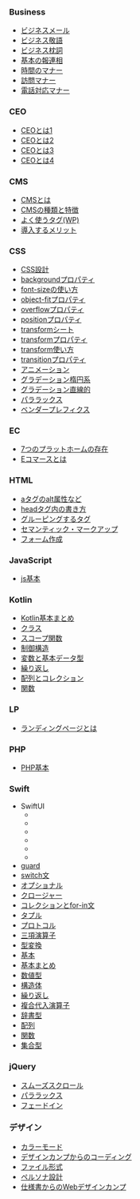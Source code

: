 ### Business
- [ビジネスメール](https://github.com/B0elena/TIL/blob/main/Business/%E3%83%93%E3%82%B8%E3%83%8D%E3%82%B9%E3%83%A1%E3%83%BC%E3%83%AB.md)
- [ビジネス敬語](https://github.com/B0elena/TIL/blob/main/Business/%E3%83%93%E3%82%B8%E3%83%8D%E3%82%B9%E6%95%AC%E8%AA%9E.md)
- [ビジネス枕詞](https://github.com/B0elena/TIL/blob/main/Business/%E3%83%93%E3%82%B8%E3%83%8D%E3%82%B9%E6%9E%95%E8%A9%9E.md)
- [基本の報連相](https://github.com/B0elena/TIL/blob/main/Business/%E5%9F%BA%E6%9C%AC%E3%81%AE%E5%A0%B1%E9%80%A3%E7%9B%B8.md)
- [時間のマナー](https://github.com/B0elena/TIL/blob/main/Business/%E6%99%82%E9%96%93%E3%81%AE%E3%83%9E%E3%83%8A%E3%83%BC.md)
- [訪問マナー](https://github.com/B0elena/TIL/blob/main/Business/%E8%A8%AA%E5%95%8F%E3%83%9E%E3%83%8A%E3%83%BC.md)
- [電話対応マナー](https://github.com/B0elena/TIL/blob/main/Business/%E9%9B%BB%E8%A9%B1%E5%AF%BE%E5%BF%9C%E3%83%9E%E3%83%8A%E3%83%BC.md)
### CEO
- [CEOとは1](https://github.com/B0elena/TIL/blob/main/CEO/CEO%E3%81%A8%E3%81%AF1.md)
- [CEOとは2](https://github.com/B0elena/TIL/blob/main/CEO/CEO%E3%81%A8%E3%81%AF2.md)
- [CEOとは3](https://github.com/B0elena/TIL/blob/main/CEO/CEO%E3%81%A8%E3%81%AF3.md)
- [CEOとは4](https://github.com/B0elena/TIL/blob/main/CEO/CEO%E3%81%A8%E3%81%AF4.md)
### CMS
- [CMSとは](https://github.com/B0elena/TIL/blob/main/CMS/CMS%E3%81%A8%E3%81%AF.md)
- [CMSの種類と特徴](https://github.com/B0elena/TIL/blob/main/CMS/CMS%E3%81%AE%E7%A8%AE%E9%A1%9E%E3%81%A8%E7%89%B9%E5%BE%B4.md)
- [よく使うタグ(WP)](https://github.com/B0elena/TIL/blob/main/CMS/%E3%82%88%E3%81%8F%E4%BD%BF%E3%81%86%E3%82%BF%E3%82%B0(WP).md)
- [導入するメリット](https://github.com/B0elena/TIL/blob/main/CMS/%E5%B0%8E%E5%85%A5%E3%81%99%E3%82%8B%E3%83%A1%E3%83%AA%E3%83%83%E3%83%88.md)

### CSS
- [CSS設計](https://github.com/B0elena/TIL/blob/main/CSS/CSS%E8%A8%AD%E8%A8%88.md)
- [backgroundプロパティ](https://github.com/B0elena/TIL/blob/main/CSS/background%E3%83%97%E3%83%AD%E3%83%91%E3%83%86%E3%82%A3.md)
- [font-sizeの使い方](https://github.com/B0elena/TIL/blob/main/CSS/font-size%E3%81%AE%E4%BD%BF%E3%81%84%E6%96%B9.md)
- [object-fitプロパティ](https://github.com/B0elena/TIL/blob/main/CSS/object-fit%E3%83%97%E3%83%AD%E3%83%91%E3%83%86%E3%82%A3.md)
- [overflowプロパティ](https://github.com/B0elena/TIL/blob/main/CSS/overflow%E3%83%97%E3%83%AD%E3%83%91%E3%83%86%E3%82%A3.md)
- [positionプロパティ](https://github.com/B0elena/TIL/blob/main/CSS/position%E3%83%97%E3%83%AD%E3%83%91%E3%83%86%E3%82%A3.md)
- [transformシート](https://github.com/B0elena/TIL/blob/main/CSS/transform%E3%82%B7%E3%83%BC%E3%83%88.md)
- [transformプロパティ](https://github.com/B0elena/TIL/blob/main/CSS/transform%E3%83%97%E3%83%AD%E3%83%91%E3%83%86%E3%82%A3.md)
- [transform使い方](https://github.com/B0elena/TIL/blob/main/CSS/transform%E4%BD%BF%E3%81%84%E6%96%B9.md)
- [transitionプロパティ](https://github.com/B0elena/TIL/blob/main/CSS/transition%E3%83%97%E3%83%AD%E3%83%91%E3%83%86%E3%82%A3.md)
- [アニメーション](https://github.com/B0elena/TIL/blob/main/CSS/%E3%82%A2%E3%83%8B%E3%83%A1%E3%83%BC%E3%82%B7%E3%83%A7%E3%83%B3.md)
- [グラデーション楕円系](https://github.com/B0elena/TIL/blob/main/CSS/%E3%82%B0%E3%83%A9%E3%83%87%E3%83%BC%E3%82%B7%E3%83%A7%E3%83%B3%E6%A5%95%E5%86%86%E7%B3%BB.md)
- [グラデーション直線的](https://github.com/B0elena/TIL/blob/main/CSS/%E3%82%B0%E3%83%A9%E3%83%87%E3%83%BC%E3%82%B7%E3%83%A7%E3%83%B3%E7%9B%B4%E7%B7%9A%E7%9A%84.md)
- [パララックス](https://github.com/B0elena/TIL/blob/main/CSS/%E3%83%91%E3%83%A9%E3%83%A9%E3%83%83%E3%82%AF%E3%82%B9.md)
- [ベンダープレフィクス](https://github.com/B0elena/TIL/blob/main/CSS/%E3%83%99%E3%83%B3%E3%83%80%E3%83%BC%E3%83%97%E3%83%AC%E3%83%95%E3%82%A3%E3%82%AF%E3%82%B9.md)

### EC
- [7つのプラットホームの存在](https://github.com/B0elena/TIL/blob/main/EC/7%E3%81%A4%E3%81%AE%E3%83%97%E3%83%A9%E3%83%83%E3%83%88%E3%83%9B%E3%83%BC%E3%83%A0%E3%81%AE%E5%AD%98%E5%9C%A8.md)
- [Eコマースとは](https://github.com/B0elena/TIL/blob/main/EC/e%E3%82%B3%E3%83%9E%E3%83%BC%E3%82%B9%E3%81%A8%E3%81%AF.md)

### HTML
- [aタグのalt属性など](https://github.com/B0elena/TIL/blob/main/HTML/a%E3%82%BF%E3%82%B0%E3%81%AEalt%E5%B1%9E%E6%80%A7%E3%81%AA%E3%81%A9.md)
- [headタグ内の書き方](https://github.com/B0elena/TIL/blob/main/HTML/head%E3%82%BF%E3%82%B0%E5%86%85%E3%81%AE%E6%9B%B8%E3%81%8D%E6%96%B9.md)
- [グルーピングするタグ](https://github.com/B0elena/TIL/blob/main/HTML/%E3%82%B0%E3%83%AB%E3%83%BC%E3%83%94%E3%83%B3%E3%82%B0%E3%81%99%E3%82%8B%E3%82%BF%E3%82%B0.md)
- [セマンティック・マークアップ](https://github.com/B0elena/TIL/blob/main/HTML/%E3%82%BB%E3%83%9E%E3%83%B3%E3%83%86%E3%82%A3%E3%83%83%E3%82%AF%E3%83%BB%E3%83%9E%E3%83%BC%E3%82%AF%E3%82%A2%E3%83%83%E3%83%97.md)
- [フォーム作成](https://github.com/B0elena/TIL/blob/main/HTML/%E3%83%95%E3%82%A9%E3%83%BC%E3%83%A0%E4%BD%9C%E6%88%90.md)

### JavaScript
- [js基本](https://github.com/B0elena/TIL/blob/main/JavaScript/js%E5%9F%BA%E6%9C%AC.md)

### Kotlin
- [Kotlin基本まとめ](https://github.com/B0elena/TIL/blob/main/Kotlin/Kotlin%E5%9F%BA%E6%9C%AC%E3%81%BE%E3%81%A8%E3%82%81.md)
- [クラス](https://github.com/B0elena/TIL/blob/main/Kotlin/%E3%82%AF%E3%83%A9%E3%82%B9.md)
- [スコープ関数](https://github.com/B0elena/TIL/blob/main/Kotlin/%E3%82%B9%E3%82%B3%E3%83%BC%E3%83%97%E9%96%A2%E6%95%B0.md)
- [制御構造](https://github.com/B0elena/TIL/blob/main/Kotlin/%E5%88%B6%E5%BE%A1%E6%A7%8B%E9%80%A0.md)
- [変数と基本データ型](https://github.com/B0elena/TIL/blob/main/Kotlin/%E5%A4%89%E6%95%B0%E3%81%A8%E5%9F%BA%E6%9C%AC%E3%83%87%E3%83%BC%E3%82%BF.md)
- [繰り返し](https://github.com/B0elena/TIL/blob/main/Kotlin/%E7%B9%B0%E3%82%8A%E8%BF%94%E3%81%97.md)
- [配列とコレクション](https://github.com/B0elena/TIL/blob/main/Kotlin/%E9%85%8D%E5%88%97%E3%81%A8%E3%82%B3%E3%83%AC%E3%82%AF%E3%82%B7%E3%83%A7%E3%83%B3.md)
- [関数](https://github.com/B0elena/TIL/blob/main/Kotlin/%E9%96%A2%E6%95%B0.md)

### LP
- [ランディングページとは](https://github.com/B0elena/TIL/blob/main/LP/%E3%83%A9%E3%83%B3%E3%83%87%E3%82%A3%E3%83%B3%E3%82%B0%E3%83%9A%E3%83%BC%E3%82%B8%E3%81%A8%E3%81%AF.md)

### PHP
- [PHP基本](https://github.com/B0elena/TIL/blob/main/PHP/%E5%9F%BA%E6%9C%AC.md)

### Swift
- SwiftUI 
  - []()
  - []()
  - []()
  - []()
  - []()
  - []()
- [guard](https://github.com/B0elena/TIL/blob/main/Swift/guard.md)
- [switch文](https://github.com/B0elena/TIL/blob/main/Swift/switch%E6%96%87.md)
- [オプショナル](https://github.com/B0elena/TIL/blob/main/Swift/%E3%82%AA%E3%83%97%E3%82%B7%E3%83%A7%E3%83%8A%E3%83%AB.md)
- [クロージャー](https://github.com/B0elena/TIL/blob/main/Swift/%E3%82%AF%E3%83%AD%E3%83%BC%E3%82%B8%E3%83%A3%E3%83%BC.md)
- [コレクションとfor-in文](https://github.com/B0elena/TIL/blob/main/Swift/%E3%82%B3%E3%83%AC%E3%82%AF%E3%82%B7%E3%83%A7%E3%83%B3%E3%81%A8for-in%E6%96%87.md)
- [タプル](https://github.com/B0elena/TIL/blob/main/Swift/%E3%82%BF%E3%83%97%E3%83%AB.md)
- [プロトコル](https://github.com/B0elena/TIL/blob/main/Swift/%E3%83%97%E3%83%AD%E3%83%88%E3%82%B3%E3%83%AB.md)
- [三項演算子](https://github.com/B0elena/TIL/blob/main/Swift/%E4%B8%89%E9%A0%85%E6%BC%94%E7%AE%97%E5%AD%90.md)
- [型変換](https://github.com/B0elena/TIL/blob/main/Swift/%E5%9E%8B%E5%A4%89%E6%8F%9B.md)
- [基本](https://github.com/B0elena/TIL/blob/main/Swift/%E5%9F%BA%E6%9C%AC.md)
- [基本まとめ](https://github.com/B0elena/TIL/blob/main/Swift/%E5%9F%BA%E6%9C%AC%E3%81%BE%E3%81%A8%E3%82%81.md)
- [数値型](https://github.com/B0elena/TIL/blob/main/Swift/%E6%95%B0%E5%80%A4%E5%9E%8B.md)
- [構造体](https://github.com/B0elena/TIL/blob/main/Swift/%E6%A7%8B%E9%80%A0%E4%BD%93.md)
- [繰り返し](https://github.com/B0elena/TIL/blob/main/Swift/%E7%B9%B0%E3%82%8A%E8%BF%94%E3%81%97.md)
- [複合代入演算子](https://github.com/B0elena/TIL/blob/main/Swift/%E8%A4%87%E5%90%88%E4%BB%A3%E5%85%A5%E6%BC%94%E7%AE%97%E5%AD%90.md)
- [辞書型](https://github.com/B0elena/TIL/blob/main/Swift/%E8%BE%9E%E6%9B%B8%E5%9E%8B.md)
- [配列](https://github.com/B0elena/TIL/blob/main/Swift/%E9%85%8D%E5%88%97.md)
- [関数](https://github.com/B0elena/TIL/blob/main/Swift/%E9%96%A2%E6%95%B0.md)
- [集合型](https://github.com/B0elena/TIL/blob/main/Swift/%E9%9B%86%E5%90%88%E5%9E%8B.md)

### jQuery
- [スムーズスクロール](https://github.com/B0elena/TIL/blob/main/jQuery/%E3%82%B9%E3%83%A0%E3%83%BC%E3%82%BA%E3%82%B9%E3%82%AF%E3%83%AD%E3%83%BC%E3%83%AB.md)
- [パララックス](https://github.com/B0elena/TIL/blob/main/jQuery/%E3%83%91%E3%83%A9%E3%83%A9%E3%83%83%E3%82%AF%E3%82%B9.md)
- [フェードイン](https://github.com/B0elena/TIL/blob/main/jQuery/%E3%83%95%E3%82%A7%E3%83%BC%E3%83%89%E3%82%A4%E3%83%B3.md)

### デザイン
- [カラーモード](https://github.com/B0elena/TIL/blob/main/%E3%83%87%E3%82%B6%E3%82%A4%E3%83%B3/%E3%82%AB%E3%83%A9%E3%83%BC%E3%83%A2%E3%83%BC%E3%83%89.md)
- [デザインカンプからのコーディング](https://github.com/B0elena/TIL/blob/main/%E3%83%87%E3%82%B6%E3%82%A4%E3%83%B3/%E3%83%87%E3%82%B6%E3%82%A4%E3%83%B3%E3%82%AB%E3%83%B3%E3%83%97%E3%81%8B%E3%82%89%E3%81%AE%E3%82%B3%E3%83%BC%E3%83%87%E3%82%A3%E3%83%B3%E3%82%B0.md)
- [ファイル形式](https://github.com/B0elena/TIL/blob/main/%E3%83%87%E3%82%B6%E3%82%A4%E3%83%B3/%E3%83%95%E3%82%A1%E3%82%A4%E3%83%AB%E5%BD%A2%E5%BC%8F.md)
- [ペルソナ設計](https://github.com/B0elena/TIL/blob/main/%E3%83%87%E3%82%B6%E3%82%A4%E3%83%B3/%E3%83%9A%E3%83%AB%E3%82%BD%E3%83%8A%E8%A8%AD%E8%A8%88.md)
- [仕様書からのWebデザインカンプ](https://github.com/B0elena/TIL/blob/main/%E3%83%87%E3%82%B6%E3%82%A4%E3%83%B3/%E4%BB%95%E6%A7%98%E6%9B%B8%E3%81%8B%E3%82%89%E3%81%AEWeb%E3%83%87%E3%82%B6%E3%82%A4%E3%83%B3%E3%82%AB%E3%83%B3%E3%83%97.md)
